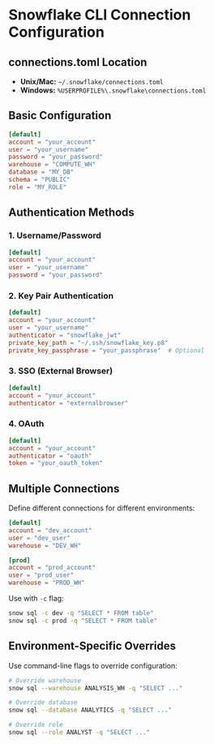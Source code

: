 # Snowflake CLI Connection Configuration

## connections.toml Location

- **Unix/Mac:** `~/.snowflake/connections.toml`
- **Windows:** `%USERPROFILE%\.snowflake\connections.toml`

## Basic Configuration

```toml
[default]
account = "your_account"
user = "your_username"
password = "your_password"
warehouse = "COMPUTE_WH"
database = "MY_DB"
schema = "PUBLIC"
role = "MY_ROLE"
```

## Authentication Methods

### 1. Username/Password
```toml
[default]
account = "your_account"
user = "your_username"
password = "your_password"
```

### 2. Key Pair Authentication
```toml
[default]
account = "your_account"
user = "your_username"
authenticator = "snowflake_jwt"
private_key_path = "~/.ssh/snowflake_key.p8"
private_key_passphrase = "your_passphrase"  # Optional
```

### 3. SSO (External Browser)
```toml
[default]
account = "your_account"
authenticator = "externalbrowser"
```

### 4. OAuth
```toml
[default]
account = "your_account"
authenticator = "oauth"
token = "your_oauth_token"
```

## Multiple Connections

Define different connections for different environments:

```toml
[default]
account = "dev_account"
user = "dev_user"
warehouse = "DEV_WH"

[prod]
account = "prod_account"
user = "prod_user"
warehouse = "PROD_WH"
```

Use with `-c` flag:
```bash
snow sql -c dev -q "SELECT * FROM table"
snow sql -c prod -q "SELECT * FROM table"
```

## Environment-Specific Overrides

Use command-line flags to override configuration:

```bash
# Override warehouse
snow sql --warehouse ANALYSIS_WH -q "SELECT ..."

# Override database
snow sql --database ANALYTICS -q "SELECT ..."

# Override role
snow sql --role ANALYST -q "SELECT ..."
```
